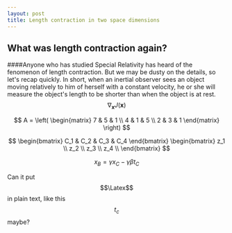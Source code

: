 ```yaml
---
layout: post
title: Length contraction in two space dimensions
---
```

## What was length contraction again?
####Anyone who has studied Special Relativity has heard of the fenomenon of length contraction. But we may be dusty on the details, so let's recap quickly.
In short, when an inertial observer sees an object moving relatively to him of herself with a constant velocity, he or she will measure the object's length to be shorter than when the object is at rest. 
$$ \nabla_\boldsymbol{x} J(\boldsymbol{x}) $$

$$ A = \left( \begin{matrix} 7 & 5 & 1 \\ 4 & 1 & 5 \\ 2 & 3 & 1 \end{matrix} \right) $$

$$   \begin{bmatrix} C_1 & C_2 & C_3 & C_4 \end{bmatrix}  \begin{bmatrix}
    z_1 \\
    z_2 \\
    z_3 \\
    z_4 \\
  \end{bmatrix} $$
  
$$ \begin{equation} x_B = \gamma x_C - \gamma \beta t_C 
\label{test}
\end{equation}$$

Can it put $$\Latex$$ in plain text, like this $$t_c$$ maybe?

